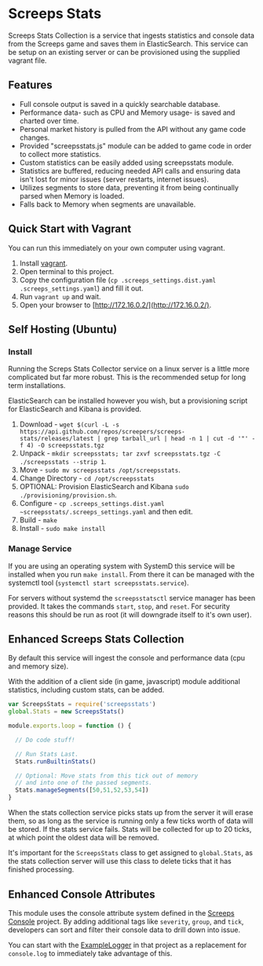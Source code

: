 # Screeps Stats

Screeps Stats Collection is a service that ingests statistics and console data from the Screeps
game and saves them in ElasticSearch. This service can be setup on an existing server or can
be provisioned using the supplied vagrant file.


## Features

* Full console output is saved in a quickly searchable database.
* Performance data- such as CPU and Memory usage- is saved and charted over time.
* Personal market history is pulled from the API without any game code changes.
* Provided "screepsstats.js" module can be added to game code in order to collect more statistics.
* Custom statistics can be easily added using screepsstats module.
* Statistics are buffered, reducing needed API calls and ensuring data isn't lost for minor issues (server restarts, internet issues).
* Utilizes segments to store data, preventing it from being continually parsed when Memory is loaded.
* Falls back to Memory when segments are unavailable.


## Quick Start with Vagrant

You can run this immediately on your own computer using vagrant.

1. Install [vagrant](https://www.vagrantup.com/).
2. Open terminal to this project.
3. Copy the configuration file (`cp .screeps_settings.dist.yaml .screeps_settings.yaml`) and fill it out.
4. Run `vagrant up` and wait.
6. Open your browser to [http://172.16.0.2/](http://172.16.0.2/).


## Self Hosting (Ubuntu)

### Install

Running the Screps Stats Collector service on a linux server is a little more complicated but far more
robust. This is the recommended setup for long term installations.

ElasticSearch can be installed however you wish, but a provisioning script for ElasticSearch and
Kibana is provided.

1. Download - `wget $(curl -L -s https://api.github.com/repos/screepers/screeps-stats/releases/latest | grep tarball_url | head -n 1 | cut -d '"' -f 4) -O screepsstats.tgz`
2. Unpack - `mkdir screepsstats; tar zxvf screepsstats.tgz -C ./screepsstats --strip 1`.
3. Move - `sudo mv screepsstats /opt/screepsstats`.
4. Change Directory - `cd /opt/screepsstats`
5. OPTIONAL: Provision ElasticSearch and Kibana `sudo ./provisioning/provision.sh`.
6. Configure - `cp .screeps_settings.dist.yaml ~screepsstats/.screeps_settings.yaml` and then edit.
7. Build - `make`
8. Install - `sudo make install`


### Manage Service

If you are using an operating system with SystemD this service will be installed when you run `make install`.
From there it can be managed with the systemctl tool (`systemctl start screepsstats.service`).

For servers without systemd the `screepsstatsctl` service manager has been provided. It takes the commands
`start`, `stop`, and `reset`. For security reasons this should be run as root (it will downgrade itself
to it's own user).


## Enhanced Screeps Stats Collection

By default this service will ingest the console and performance data (cpu and memory size).

With the addition of a client side (in game, javascript) module additional statistics, including
custom stats, can be added.

```javascript
var ScreepsStats = require('screepsstats')
global.Stats = new ScreepsStats()

module.exports.loop = function () {

  // Do code stuff!

  // Run Stats Last.
  Stats.runBuiltinStats()

  // Optional: Move stats from this tick out of memory
  // and into one of the passed segments.
  Stats.manageSegments([50,51,52,53,54])
}
```

When the stats collection service picks stats up from the server it will erase them, so as long as the service is
running only a few ticks worth of data will be stored. If the stats service fails. Stats will be collected for up
to 20 ticks, at which point the oldest data will be removed.

It's important for the `ScreepsStats` class to get assigned to `global.Stats`, as the stats collection server will
use this class to delete ticks that it has finished processing.


## Enhanced Console Attributes

This module uses the console attribute system defined in the [Screeps Console](https://github.com/screepers/screeps_console)
project. By adding additional tags like `severity`, `group`, and `tick`, developers can sort and filter their console data
to drill down into issue.

You can start with the [ExampleLogger](https://github.com/screepers/screeps_console/blob/master/docs/ExampleLogger.js) in
that project as a replacement for `console.log` to immediately take advantage of this.
